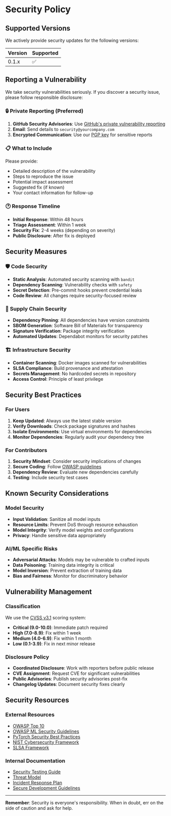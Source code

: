 # Security Policy

## Supported Versions

We actively provide security updates for the following versions:

| Version | Supported          |
| ------- | ------------------ |
| 0.1.x   | :white_check_mark: |

## Reporting a Vulnerability

We take security vulnerabilities seriously. If you discover a security issue, please follow responsible disclosure:

### 🔒 Private Reporting (Preferred)

1. **GitHub Security Advisories**: Use [GitHub's private vulnerability reporting](https://github.com/yourusername/dynamic-moe-router-kit/security/advisories/new)
2. **Email**: Send details to `security@yourcompany.com`
3. **Encrypted Communication**: Use our [PGP key](./docs/security/pgp-key.asc) for sensitive reports

### 📋 What to Include

Please provide:
- Detailed description of the vulnerability
- Steps to reproduce the issue
- Potential impact assessment
- Suggested fix (if known)
- Your contact information for follow-up

### 🕐 Response Timeline

- **Initial Response**: Within 48 hours
- **Triage Assessment**: Within 1 week  
- **Security Fix**: 2-4 weeks (depending on severity)
- **Public Disclosure**: After fix is deployed

## Security Measures

### 🛡️ Code Security

- **Static Analysis**: Automated security scanning with `bandit`
- **Dependency Scanning**: Vulnerability checks with `safety`
- **Secret Detection**: Pre-commit hooks prevent credential leaks
- **Code Review**: All changes require security-focused review

### 🔐 Supply Chain Security

- **Dependency Pinning**: All dependencies have version constraints
- **SBOM Generation**: Software Bill of Materials for transparency
- **Signature Verification**: Package integrity verification
- **Automated Updates**: Dependabot monitors for security patches

### 🏗️ Infrastructure Security

- **Container Scanning**: Docker images scanned for vulnerabilities
- **SLSA Compliance**: Build provenance and attestation
- **Secrets Management**: No hardcoded secrets in repository
- **Access Control**: Principle of least privilege

## Security Best Practices

### For Users

1. **Keep Updated**: Always use the latest stable version
2. **Verify Downloads**: Check package signatures and hashes
3. **Isolate Environments**: Use virtual environments for dependencies
4. **Monitor Dependencies**: Regularly audit your dependency tree

### For Contributors

1. **Security Mindset**: Consider security implications of changes
2. **Secure Coding**: Follow [OWASP guidelines](https://owasp.org/www-project-secure-coding-practices-quick-reference-guide/)
3. **Dependency Review**: Evaluate new dependencies carefully
4. **Testing**: Include security test cases

## Known Security Considerations

### Model Security

- **Input Validation**: Sanitize all model inputs
- **Resource Limits**: Prevent DoS through resource exhaustion
- **Model Integrity**: Verify model weights and configurations
- **Privacy**: Handle sensitive data appropriately

### AI/ML Specific Risks

- **Adversarial Attacks**: Models may be vulnerable to crafted inputs
- **Data Poisoning**: Training data integrity is critical
- **Model Inversion**: Prevent extraction of training data
- **Bias and Fairness**: Monitor for discriminatory behavior

## Vulnerability Management

### Classification

We use the [CVSS v3.1](https://www.first.org/cvss/) scoring system:

- **Critical (9.0-10.0)**: Immediate patch required
- **High (7.0-8.9)**: Fix within 1 week
- **Medium (4.0-6.9)**: Fix within 1 month  
- **Low (0.1-3.9)**: Fix in next minor release

### Disclosure Policy

- **Coordinated Disclosure**: Work with reporters before public release
- **CVE Assignment**: Request CVE for significant vulnerabilities
- **Public Advisories**: Publish security advisories post-fix
- **Changelog Updates**: Document security fixes clearly

## Security Resources

### External Resources

- [OWASP Top 10](https://owasp.org/www-project-top-ten/)
- [OWASP ML Security Guidelines](https://owasp.org/www-project-machine-learning-security-top-10/)
- [PyTorch Security Best Practices](https://pytorch.org/docs/stable/notes/security.html)
- [NIST Cybersecurity Framework](https://www.nist.gov/cyberframework)
- [SLSA Framework](https://slsa.dev/)

### Internal Documentation

- [Security Testing Guide](./docs/security/testing.md)
- [Threat Model](./docs/security/threat-model.md)
- [Incident Response Plan](./docs/security/incident-response.md)
- [Secure Development Guidelines](./docs/security/development.md)

---

**Remember**: Security is everyone's responsibility. When in doubt, err on the side of caution and ask for help.